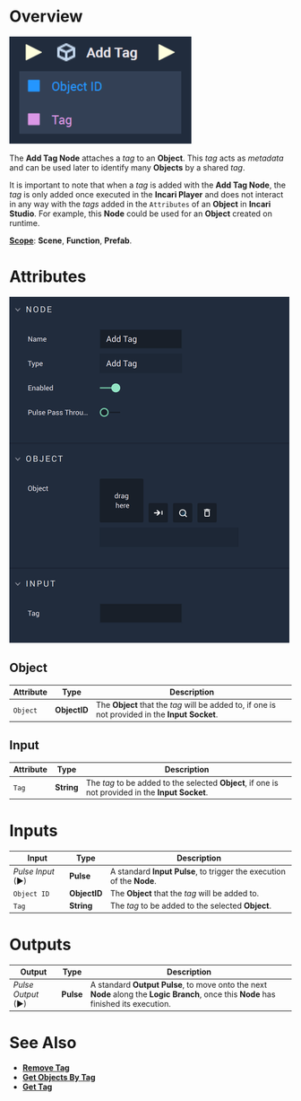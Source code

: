 # Overview

![The Add Tag Node.](../../../.gitbook/assets/addtagupdatedimage.png)

The **Add Tag Node** attaches a *tag* to an **Object**. This *tag* acts as *metadata* and can be used later to identify many **Objects** by a shared *tag*. 

It is important to note that when a *tag* is added with the **Add Tag Node**, the *tag* is only added once executed in the **Incari Player** and does not interact in any way with the *tags* added in the `Attributes` of an **Object** in **Incari Studio**. For example, this **Node** could be used for an **Object** created on runtime.

[**Scope**](../../overview.md#scopes): **Scene**, **Function**, **Prefab**.

# Attributes

![The Add Tag Node Attributes.](../../../.gitbook/assets/addtagattributes.png)

## Object

|Attribute|Type|Description|
|---|---|---|
|`Object`| **ObjectID** |The **Object** that the *tag* will be added to, if one is not provided in the **Input Socket**.|

## Input

|Attribute|Type|Description|
|---|---|---|
| `Tag` | **String** |The *tag* to be added to the selected **Object**, if one is not provided in the **Input Socket**.|

# Inputs

|Input|Type|Description|
|---|---|---|
|*Pulse Input* (►)|**Pulse**|A standard **Input Pulse**, to trigger the execution of the **Node**.|
| `Object ID` | **ObjectID** |The **Object** that the *tag* will be added to.|
| `Tag` | **String** |The *tag* to be added to the selected **Object**.|

# Outputs

|Output|Type|Description|
|---|---|---|
|*Pulse Output* (►)|**Pulse**|A standard **Output Pulse**, to move onto the next **Node** along the **Logic Branch**, once this **Node** has finished its execution.|

# See Also

* [**Remove Tag**](remove-tag.md)
* [**Get Objects By Tag**](get-objects-by-tag.md)
* [**Get Tag**](get-tag.md)



